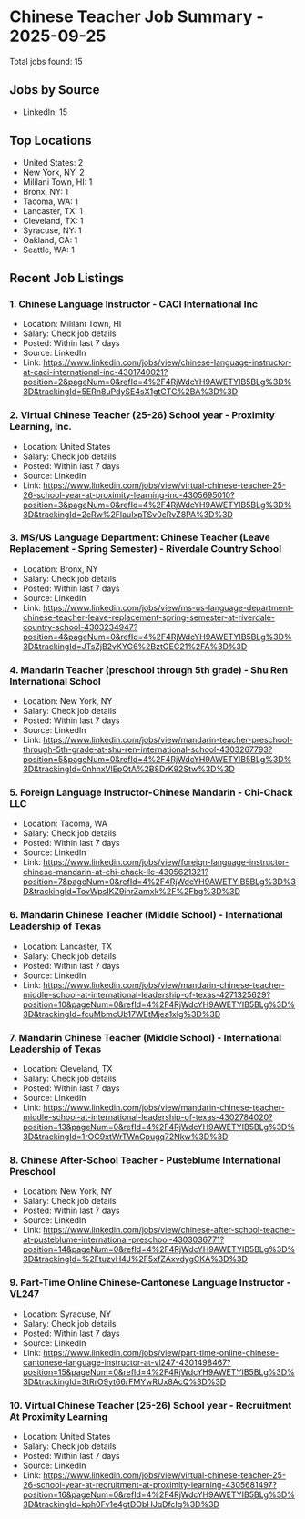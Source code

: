 # Chinese Teacher Job Summary - 2025-09-25

Total jobs found: 15

## Jobs by Source

- LinkedIn: 15

## Top Locations

- United States: 2
- New York, NY: 2
- Mililani Town, HI: 1
- Bronx, NY: 1
- Tacoma, WA: 1
- Lancaster, TX: 1
- Cleveland, TX: 1
- Syracuse, NY: 1
- Oakland, CA: 1
- Seattle, WA: 1

## Recent Job Listings

### 1. Chinese Language Instructor - CACI International Inc
- Location: Mililani Town, HI
- Salary: Check job details
- Posted: Within last 7 days
- Source: LinkedIn
- Link: https://www.linkedin.com/jobs/view/chinese-language-instructor-at-caci-international-inc-4301740021?position=2&pageNum=0&refId=4%2F4RjWdcYH9AWETYIB5BLg%3D%3D&trackingId=5ERn8uPdySE4sX1gtCTG%2BA%3D%3D

### 2. Virtual Chinese Teacher (25-26) School year - Proximity Learning, Inc.
- Location: United States
- Salary: Check job details
- Posted: Within last 7 days
- Source: LinkedIn
- Link: https://www.linkedin.com/jobs/view/virtual-chinese-teacher-25-26-school-year-at-proximity-learning-inc-4305695010?position=3&pageNum=0&refId=4%2F4RjWdcYH9AWETYIB5BLg%3D%3D&trackingId=2cRw%2FlauIxpTSv0cRvZ8PA%3D%3D

### 3. MS/US Language Department: Chinese Teacher (Leave Replacement - Spring Semester) - Riverdale Country School
- Location: Bronx, NY
- Salary: Check job details
- Posted: Within last 7 days
- Source: LinkedIn
- Link: https://www.linkedin.com/jobs/view/ms-us-language-department-chinese-teacher-leave-replacement-spring-semester-at-riverdale-country-school-4303234947?position=4&pageNum=0&refId=4%2F4RjWdcYH9AWETYIB5BLg%3D%3D&trackingId=JTsZjB2vKYG6%2BztOEG21%2FA%3D%3D

### 4. Mandarin Teacher (preschool through 5th grade) - Shu Ren International School
- Location: New York, NY
- Salary: Check job details
- Posted: Within last 7 days
- Source: LinkedIn
- Link: https://www.linkedin.com/jobs/view/mandarin-teacher-preschool-through-5th-grade-at-shu-ren-international-school-4303267793?position=5&pageNum=0&refId=4%2F4RjWdcYH9AWETYIB5BLg%3D%3D&trackingId=0nhnxVlEpQtA%2B8DrK92Stw%3D%3D

### 5. Foreign Language Instructor-Chinese Mandarin - Chi-Chack LLC
- Location: Tacoma, WA
- Salary: Check job details
- Posted: Within last 7 days
- Source: LinkedIn
- Link: https://www.linkedin.com/jobs/view/foreign-language-instructor-chinese-mandarin-at-chi-chack-llc-4305621321?position=7&pageNum=0&refId=4%2F4RjWdcYH9AWETYIB5BLg%3D%3D&trackingId=TovWpsIKZ9ihrZamxk%2F%2Fbg%3D%3D

### 6. Mandarin Chinese Teacher (Middle School) - International Leadership of Texas
- Location: Lancaster, TX
- Salary: Check job details
- Posted: Within last 7 days
- Source: LinkedIn
- Link: https://www.linkedin.com/jobs/view/mandarin-chinese-teacher-middle-school-at-international-leadership-of-texas-4271325629?position=10&pageNum=0&refId=4%2F4RjWdcYH9AWETYIB5BLg%3D%3D&trackingId=fcuMbmcUb17WEtMjea1xIg%3D%3D

### 7. Mandarin Chinese Teacher (Middle School) - International Leadership of Texas
- Location: Cleveland, TX
- Salary: Check job details
- Posted: Within last 7 days
- Source: LinkedIn
- Link: https://www.linkedin.com/jobs/view/mandarin-chinese-teacher-middle-school-at-international-leadership-of-texas-4302784020?position=13&pageNum=0&refId=4%2F4RjWdcYH9AWETYIB5BLg%3D%3D&trackingId=1rOC9xtWrTWnGpugq72Nkw%3D%3D

### 8. Chinese After-School Teacher - Pusteblume International Preschool
- Location: New York, NY
- Salary: Check job details
- Posted: Within last 7 days
- Source: LinkedIn
- Link: https://www.linkedin.com/jobs/view/chinese-after-school-teacher-at-pusteblume-international-preschool-4303036771?position=14&pageNum=0&refId=4%2F4RjWdcYH9AWETYIB5BLg%3D%3D&trackingId=%2FtuzvH4J%2F5xfZAxvdygCKA%3D%3D

### 9. Part-Time Online Chinese-Cantonese Language Instructor - VL247
- Location: Syracuse, NY
- Salary: Check job details
- Posted: Within last 7 days
- Source: LinkedIn
- Link: https://www.linkedin.com/jobs/view/part-time-online-chinese-cantonese-language-instructor-at-vl247-4301498467?position=15&pageNum=0&refId=4%2F4RjWdcYH9AWETYIB5BLg%3D%3D&trackingId=3tRrO9yt66rFMYwRUx8AcQ%3D%3D

### 10. Virtual Chinese Teacher (25-26) School year - Recruitment At Proximity Learning
- Location: United States
- Salary: Check job details
- Posted: Within last 7 days
- Source: LinkedIn
- Link: https://www.linkedin.com/jobs/view/virtual-chinese-teacher-25-26-school-year-at-recruitment-at-proximity-learning-4305681497?position=16&pageNum=0&refId=4%2F4RjWdcYH9AWETYIB5BLg%3D%3D&trackingId=kph0Fv1e4gtDObHJqDfcIg%3D%3D

